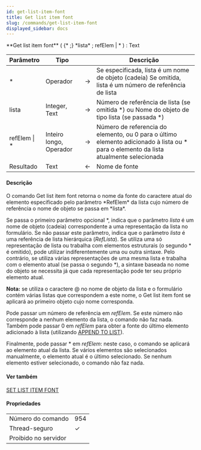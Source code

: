 ```yaml
---
id: get-list-item-font
title: Get list item font
slug: /commands/get-list-item-font
displayed_sidebar: docs
---
```


<!--REF #_command_.Get list item font.Syntax-->**Get list item font** ( {* ;} *lista* ; refElem | *  ) : Text<!-- END REF-->
<!--REF #_command_.Get list item font.Params-->
| Parâmetro | Tipo |  | Descrição |
| --- | --- | --- | --- |
| * | Operador | &#8594;  | Se especificada, lista é um nome de objeto (cadeia) Se omitida, lista é um número de referência de lista |
| lista | Integer, Text | &#8594;  | Número de referência de lista (se omitida *) ou Nome do objeto de tipo lista (se passada *) |
| refElem &#124; * | Inteiro longo, Operador | &#8594;  | Número de referencia do elemento, ou 0 para o último elemento adicionado à lista ou * para o elemento da lista atualmente selecionada |
| Resultado | Text | &#8592; | Nome de fonte |

<!-- END REF-->

#### Descrição 

<!--REF #_command_.Get list item font.Summary-->O comando Get list item font retorna o nome da fonte do caractere atual do elemento especificado pelo parâmetro *RefElem* da lista cujo número de referência o nome de objeto se passa em *lista*.<!-- END REF--> 

Se passa o primeiro parâmetro opcional \*, indica que o parâmetro *lista* é um nome de objeto (cadeia) correspondente a uma representação da lista no formulário. Se não passar este parâmetro, indica que o parâmetro *lista* é uma referência de lista hierárquica (*RefLista*). Se utiliza uma só representação de lista ou trabalha com elementos estruturais (o segundo \* é omitido), pode utilizar indiferentemente uma ou outra sintaxe. Pelo contrário, se utiliza várias representações de uma mesma lista e trabalha com o elemento atual (se passa o segundo \*), a sintaxe baseada no nome do objeto se necessita já que cada representação pode ter seu próprio elemento atual.

**Nota:** se utiliza o caractere @ no nome de objeto da lista e o formulário contém várias listas que correspondem a este nome, o Get list item font se aplicará ao primeiro objeto cujo nome corresponda.

Pode passar um número de referência em *refElem*. Se este número não corresponde a nenhum elemento da lista, o comando não faz nada. Também pode passar 0 em *refElem* para obter a fonte do último elemento adicionado à lista (utilizando [APPEND TO LIST](append-to-list.md "APPEND TO LIST")).

Finalmente, pode passar \* em *refElem*: neste caso, o comando se aplicará ao elemento atual da lista. Se vários elementos são selecionados manualmente, o elemento atual é o último selecionado. Se nenhum elemento estiver selecionado, o comando não faz nada.

#### Ver também 

[SET LIST ITEM FONT](set-list-item-font.md)  

#### Propriedades
|  |  |
| --- | --- |
| Número do comando | 954 |
| Thread-seguro | &check; |
| Proibido no servidor ||


